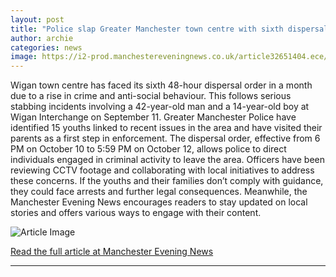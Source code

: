 ```yaml
---
layout: post
title: "Police slap Greater Manchester town centre with sixth dispersal order in a month"
author: archie
categories: news
image: https://i2-prod.manchestereveningnews.co.uk/article32651404.ece/ALTERNATES/s1200/0_101025WigantowncentreJPG.jpg
---
```

Wigan town centre has faced its sixth 48-hour dispersal order in a month due to a rise in crime and anti-social behaviour. This follows serious stabbing incidents involving a 42-year-old man and a 14-year-old boy at Wigan Interchange on September 11. Greater Manchester Police have identified 15 youths linked to recent issues in the area and have visited their parents as a first step in enforcement. The dispersal order, effective from 6 PM on October 10 to 5:59 PM on October 12, allows police to direct individuals engaged in criminal activity to leave the area. Officers have been reviewing CCTV footage and collaborating with local initiatives to address these concerns. If the youths and their families don’t comply with guidance, they could face arrests and further legal consequences. Meanwhile, the Manchester Evening News encourages readers to stay updated on local stories and offers various ways to engage with their content.

![Article Image](https://i2-prod.manchestereveningnews.co.uk/article32651404.ece/ALTERNATES/s1200/0_101025WigantowncentreJPG.jpg)

[Read the full article at Manchester Evening News](https://www.manchestereveningnews.co.uk/news/greater-manchester-news/police-slap-greater-manchester-town-32651163)

---
